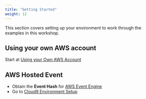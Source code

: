 ```yaml
---
title: "Getting Started"
weight: 12
---
```


This section covers setting up your environment to work through the examples in this workshop.

## Using your own AWS account
Start at [Using your Own AWS Account](/getting-started/own-aws-account)

## AWS Hosted Event
* Obtain the **Event Hash** for [AWS Event Engine](https://dashboard.eventengine.run/login)
* Go to [Cloud9 Environment Setup](/getting-started/cloud9-setup)
